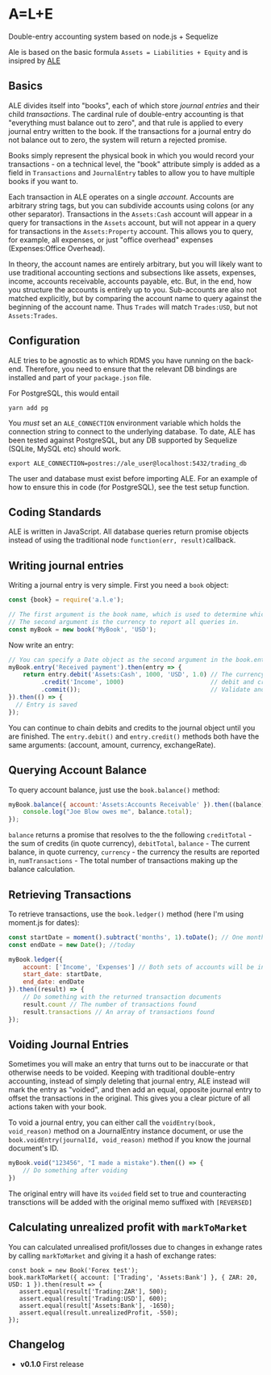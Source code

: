 # A=L+E
Double-entry accounting system based on node.js + Sequelize

Ale is based on the basic formula `Assets = Liabilities + Equity` and is insipred by [ALE](https://github.com/koresar/ALE)


## Basics

ALE divides itself into "books", each of which store *journal entries* and their child *transactions*. The cardinal rule of double-entry accounting is that "everything must balance out to zero", and that rule is applied to every journal entry written to the book. If the transactions for a journal entry do not balance out to zero, the system will return a rejected promise.

Books simply represent the physical book in which you would record your transactions - on a technical level, the "book" attribute simply is added as a field in `Transactions` and `JournalEntry` tables to allow you to have multiple books if you want to.

Each transaction in ALE operates on a single *account*. Accounts are arbitrary string tags, but you can subdivide accounts using colons (or any other separator). Transactions in the `Assets:Cash` account will appear in a query for transactions in the `Assets` account, but will not appear in a query for transactions in the `Assets:Property` account. This allows you to query, for example, all expenses, or just "office overhead" expenses (Expenses:Office Overhead).

In theory, the account names are entirely arbitrary, but you will likely want to use traditional accounting sections and subsections like assets, expenses, income, accounts receivable, accounts payable, etc. But, in the end, how you structure the accounts is entirely up to you. Sub-accounts are also not matched explicitly, but by comparing the account name to query against the beginning of the account name. Thus `Trades` will match `Trades:USD`, but not `Assets:Trades`.


## Configuration

ALE tries to be agnostic as to which RDMS you have running on the back-end. Therefore, you need to ensure that the relevant DB bindings are installed and part of your `package.json` file.

For PostgreSQL, this would entail

`yarn add pg`

You *must* set an `ALE_CONNECTION` environment variable which holds the connection string to connect to the underlying database. To date,
ALE has been tested against PostgreSQL, but any DB supported by Sequelize (SQLite, MySQL etc) should work.

`export ALE_CONNECTION=postres://ale_user@localhost:5432/trading_db`

The user and database must exist before importing ALE. For an example of how to ensure this in code (for PostgreSQL), see the test setup function.


## Coding Standards

ALE is written in JavaScript. All database queries return promise objects instead of using the traditional node `function(err, result)`callback.

## Writing journal entries

Writing a journal entry is very simple. First you need a `book` object:

```js
const {book} = require('a.l.e');

// The first argument is the book name, which is used to determine which book the transactions and journals are queried from.
// The second argument is the currency to report all queries in.
const myBook = new book('MyBook', 'USD');
```

Now write an entry:

```js
// You can specify a Date object as the second argument in the book.entry() method if you want the transaction to be for a different date than right now
myBook.entry('Received payment').then(entry => {
    return entry.debit('Assets:Cash', 1000, 'USD', 1.0) // The currency and exchange rate default to 'USD' and 1.0 if omitted
         .credit('Income', 1000)                        // debit and credit return the entry to allow chained transactions
         .commit());                                    // Validate and commit the entry to the DB, returning a promise
}).then(() => {
  // Entry is saved
});
```

You can continue to chain debits and credits to the journal object until you are finished. The `entry.debit()` and `entry.credit()` methods both have the same arguments: (account, amount, currency, exchangeRate).

## Querying Account Balance

To query account balance, just use the `book.balance()` method:

```js
myBook.balance({ account:'Assets:Accounts Receivable' }).then((balance) => {
    console.log("Joe Blow owes me", balance.total);
});
```

`balance` returns a promise that resolves to the the following `creditTotal` - the sum of credits (in quote currency), `debitTotal`, `balance` - The current balance, in quote currency, `currency` - the currency the results are reported in, `numTransactions` - The total number of transactions making up the balance calculation.

## Retrieving Transactions

To retrieve transactions, use the `book.ledger()` method (here I'm using moment.js for dates):

```js
const startDate = moment().subtract('months', 1).toDate(); // One month ago
const endDate = new Date(); //today

myBook.ledger({
    account: ['Income', 'Expenses'] // Both sets of accounts will be included
    start_date: startDate,
    end_date: endDate
}).then((result) => {
    // Do something with the returned transaction documents
    result.count // The number of transactions found
    result.transactions // An array of transactions found
});
```

## Voiding Journal Entries

Sometimes you will make an entry that turns out to be inaccurate or that otherwise needs to be voided. Keeping with traditional double-entry accounting, instead of simply deleting that journal entry, ALE instead will mark the entry as "voided", and then add an equal, opposite journal entry to offset the transactions in the original. This gives you a clear picture of all actions taken with your book.

To void a journal entry, you can either call the `voidEntry(book, void_reason)` method on a JournalEntry instance document, or use the `book.voidEntry(journalId, void_reason)` method if you know the journal document's ID.
    
```js
myBook.void("123456", "I made a mistake").then(() => {
    // Do something after voiding
})
```

The original entry will have its `voided` field set to true and counteracting transctions will be added with the original memo suffixed with `[REVERSED]`


## Calculating unrealized profit with `markToMarket`

You can calculated unrealised profit/losses due to changes in exhange rates by calling `markToMarket` and giving it a hash of exchange rates:

```
const book = new Book('Forex test');
book.markToMarket({ account: ['Trading', 'Assets:Bank'] }, { ZAR: 20, USD: 1 }).then(result => {
   assert.equal(result['Trading:ZAR'], 500);
   assert.equal(result['Trading:USD'], 600);
   assert.equal(result['Assets:Bank'], -1650);
   assert.equal(result.unrealizedProfit, -550);
});
```

## Changelog

* **v0.1.0** First release

